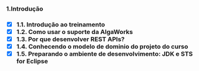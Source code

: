 <h3>1.Introdução<h3>

- [x] 1.1. Introdução ao treinamento
- [x]  1.2. Como usar o suporte da AlgaWorks
- [x] 1.3. Por que desenvolver REST APIs?
- [x] 1.4. Conhecendo o modelo de dominio do projeto do curso
- [x] 1.5. Preparando o ambiente de desenvolvimento: JDK e STS for Eclipse
